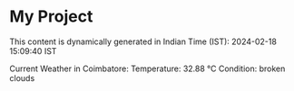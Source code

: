 # My Project

This content is dynamically generated in Indian Time (IST): 2024-02-18 15:09:40 IST


Current Weather in Coimbatore:
Temperature: 32.88 °C
Condition: broken clouds
